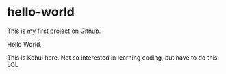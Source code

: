 # hello-world
This is my first project on Github.

Hello World,

This is Kehui here. Not so interested in learning coding, but have to do this. LOL
